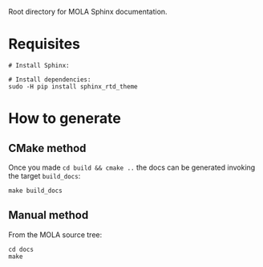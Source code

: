 Root directory for MOLA Sphinx documentation.

# Requisites

```
# Install Sphinx:

# Install dependencies:
sudo -H pip install sphinx_rtd_theme
```


# How to generate

## CMake method

Once you made `cd build && cmake ..` the docs can be generated invoking the target `build_docs`:

```
make build_docs
```

## Manual method

From the MOLA source tree: 

```
cd docs
make
```


